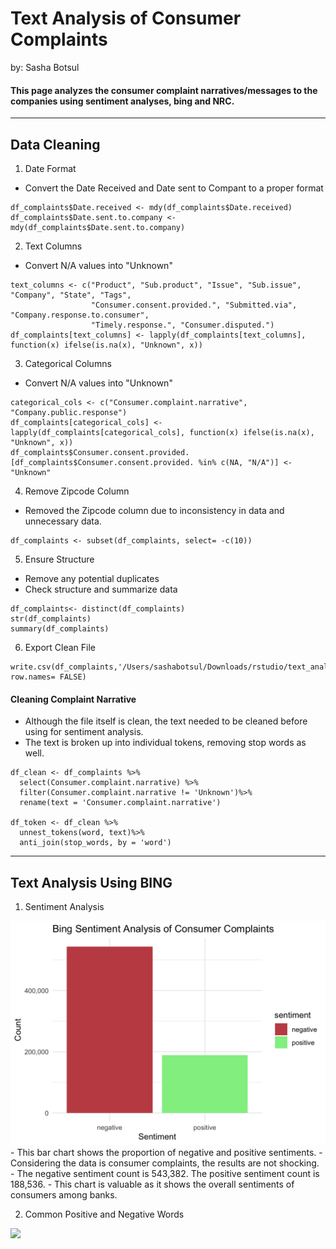 # Text Analysis of Consumer Complaints
<p> by: Sasha Botsul </p>

#### This page analyzes the consumer complaint narratives/messages to the companies using sentiment analyses, bing and NRC.

---
## Data Cleaning
1. Date Format
- Convert the Date Received and Date sent to Compant to a proper format
```
df_complaints$Date.received <- mdy(df_complaints$Date.received)
df_complaints$Date.sent.to.company <- mdy(df_complaints$Date.sent.to.company)
```
2. Text Columns
- Convert N/A values into "Unknown"
```
text_columns <- c("Product", "Sub.product", "Issue", "Sub.issue", "Company", "State", "Tags",
                  "Consumer.consent.provided.", "Submitted.via", "Company.response.to.consumer",
                  "Timely.response.", "Consumer.disputed.")
df_complaints[text_columns] <- lapply(df_complaints[text_columns], function(x) ifelse(is.na(x), "Unknown", x))
```
3. Categorical Columns
- Convert N/A values into "Unknown"
```
categorical_cols <- c("Consumer.complaint.narrative", "Company.public.response") 
df_complaints[categorical_cols] <- lapply(df_complaints[categorical_cols], function(x) ifelse(is.na(x), "Unknown", x))
df_complaints$Consumer.consent.provided.[df_complaints$Consumer.consent.provided. %in% c(NA, "N/A")] <- "Unknown"
```
4. Remove Zipcode Column
- Removed the Zipcode column due to inconsistency in data and unnecessary data.
```
df_complaints <- subset(df_complaints, select= -c(10))
```
5. Ensure Structure
- Remove any potential duplicates
- Check structure and summarize data
```
df_complaints<- distinct(df_complaints)
str(df_complaints)
summary(df_complaints)
```
6. Export Clean File
```
write.csv(df_complaints,'/Users/sashabotsul/Downloads/rstudio/text_analysis/clean_data.csv',  row.names= FALSE)
```
#### Cleaning Complaint Narrative
- Although the file itself is clean, the text needed to be cleaned before using for sentiment analysis.
- The text is broken up into individual tokens, removing stop words as well.
```
df_clean <- df_complaints %>%
  select(Consumer.complaint.narrative) %>%
  filter(Consumer.complaint.narrative != 'Unknown')%>%
  rename(text = 'Consumer.complaint.narrative')

df_token <- df_clean %>%
  unnest_tokens(word, text)%>%
  anti_join(stop_words, by = 'word')
```
---
## Text Analysis Using BING
1. Sentiment Analysis
<img src= 'bing_count.png'>
- This bar chart shows the proportion of negative and positive sentiments.
- Considering the data is consumer complaints, the results are not shocking.
- The negative sentiment count is 543,382. The positive sentiment count is 188,536.
- This chart is valuable as it shows the overall sentiments of consumers among banks.

2. Common Positive and Negative Words
<img src = 'positive/negative.png'>




